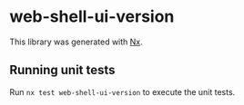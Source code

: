 # web-shell-ui-version

This library was generated with [Nx](https://nx.dev).

## Running unit tests

Run `nx test web-shell-ui-version` to execute the unit tests.
